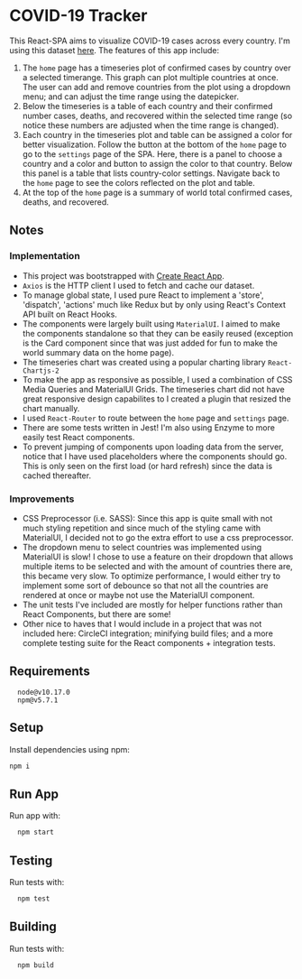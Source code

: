# COVID-19 Tracker
This React-SPA aims to visualize COVID-19 cases across every country. I'm using this dataset [here](https://pomber.github.io/covid19/timeseries.json).
The features of this app include:
1) The `home` page has a timeseries plot of confirmed cases by country over a selected timerange. This graph can plot multiple countries at once. The user can add and remove countries from the plot using a dropdown menu; and can adjust the time range using the datepicker.
2) Below the timeseries is a table of each country and their confirmed number cases, deaths, and recovered within the selected time range (so notice these numbers are adjusted when the time range is changed).
3) Each country in the timeseries plot and table can be assigned a color for better visualization. Follow the button at the bottom of the `home` page to go to the `settings` page of the SPA. Here, there is a panel to choose a country and a color and button to assign the color to that country. Below this panel is a table that lists country-color settings. Navigate back to the `home` page to see the colors reflected on the plot and table.
4) At the top of the `home` page is a summary of world total confirmed cases, deaths, and recovered.

## Notes
### Implementation
- This project was bootstrapped with [Create React App](https://github.com/facebook/create-react-app).
- `Axios` is the HTTP client I used to fetch and cache our dataset.
- To manage global state, I used pure React to implement a 'store', 'dispatch', 'actions' much like Redux but by only using React's Context API built on React Hooks.
- The components were largely built using `MaterialUI`. I aimed to make the components standalone so that they can be easily reused (exception is the Card component since that was just added for fun to make the world summary data on the home page).
- The timeseries chart was created using a popular charting library `React-Chartjs-2`
- To make the app as responsive as possible, I used a combination of CSS Media Queries and MaterialUI Grids. The timeseries chart did not have great responsive design capabilites to I created a plugin that resized the chart manually.
- I used `React-Router` to route between the `home` page and `settings` page.
- There are some tests written in Jest! I'm also using Enzyme to more easily test React components.
- To prevent jumping of components upon loading data from the server, notice that I have used placeholders where the components should go. This is only seen on the first load (or hard refresh) since the data is cached thereafter.

### Improvements
- CSS Preprocessor (i.e. SASS): Since this app is quite small with not much styling repetition and since much of the styling came with MaterialUI, I decided not to go the extra effort to use a css preprocessor.
- The dropdown menu to select countries was implemented using MaterialUI is slow! I chose to use a feature on their dropdown that allows multiple items to be selected and with the amount of countries there are, this became very slow. To optimize performance, I would either try to implement some sort of debounce so that not all the countries are rendered at once or maybe not use the MaterialUI component.
- The unit tests I've included are mostly for helper functions rather than React Components, but there are some!
- Other nice to haves that I would include in a project that was not included here: CircleCI integration; minifying build files; and a more complete testing suite for the React components + integration tests.

## Requirements
```
  node@v10.17.0
  npm@v5.7.1
```

## Setup

Install dependencies using npm:

```bash
npm i
```

## Run App

Run app with:

```bash
  npm start
```

## Testing

Run tests with:

```bash
  npm test
```

## Building

Run tests with:

```bash
  npm build
```